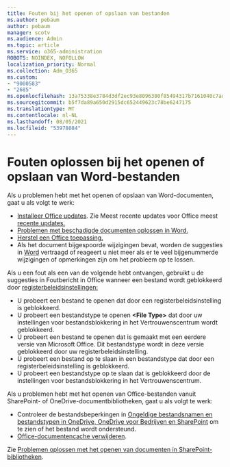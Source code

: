 ```yaml
---
title: Fouten bij het openen of opslaan van bestanden
ms.author: pebaum
author: pebaum
manager: scotv
ms.audience: Admin
ms.topic: article
ms.service: o365-administration
ROBOTS: NOINDEX, NOFOLLOW
localization_priority: Normal
ms.collection: Adm_O365
ms.custom:
- "9000583"
- "2685"
ms.openlocfilehash: 13a75338e3784d3df2ec93e8096380f85494317b7161040c7ad60ad830f9211d
ms.sourcegitcommit: b5f7da89a650d2915dc652449623c78be6247175
ms.translationtype: MT
ms.contentlocale: nl-NL
ms.lasthandoff: 08/05/2021
ms.locfileid: "53978084"
---
```

# <a name="resolve-errors-opening-or-saving-word-files"></a>Fouten oplossen bij het openen of opslaan van Word-bestanden

Als u problemen hebt met het openen of opslaan van Word-documenten, gaat u als volgt te werk:

- [Installeer Office updates](https://support.office.com/article/2ab296f3-7f03-43a2-8e50-46de917611c5). Zie Meest recente updates voor Office meest [recente updates.](https://docs.microsoft.com/officeupdates/office-updates-msi)
- [Problemen met beschadigde documenten oplossen in Word.](https://docs.microsoft.com/office/troubleshoot/word/damaged-documents-in-word)
- [Herstel een Office toepassing.](https://support.office.com/Article/Repair-an-Office-application-7821d4b6-7c1d-4205-aa0e-a6b40c5bb88b)
- Als het document bijgespoorde wijzigingen bevat, worden de suggesties in [Word](https://docs.microsoft.com/office/troubleshoot/word/word-stops-responding) vertraagd of reageert u niet meer als er te veel bijgenummerde wijzigingen of opmerkingen zijn om het probleem op te lossen.

Als u een fout als een van de volgende hebt ontvangen, gebruikt u de suggesties in Foutbericht in Office wanneer een bestand wordt geblokkeerd door [registerbeleidsinstellingen:](https://docs.microsoft.com/office/troubleshoot/settings/file-blocked-in-office)

- U probeert een bestand te openen dat door een registerbeleidsinstelling is geblokkeerd.
- U probeert een bestandstype te openen **\<File Type\>** dat door uw instellingen voor bestandsblokkering in het Vertrouwenscentrum wordt geblokkeerd.
- U probeert een bestand te openen dat is gemaakt met een eerdere versie van Microsoft Office. Dit bestandstype wordt in deze versie geblokkeerd door uw registerbeleidsinstelling.
- U probeert een bestand op te slaan in een bestandstype dat door een registerbeleidsinstelling is geblokkeerd.
- U probeert een bestandstype op te slaan dat is geblokkeerd door de instellingen voor bestandsblokkering in het Vertrouwenscentrum.

Als u problemen hebt met het openen van Office-bestanden vanuit SharePoint- of OneDrive-documentbibliotheken, gaat u als volgt te werk:

- Controleer de bestandsbeperkingen in [Ongeldige bestandsnamen en bestandstypen in OneDrive, OneDrive voor Bedrijven en SharePoint](https://support.office.com/article/64883a5d-228e-48f5-b3d2-eb39e07630fa) om te zien of het bestand wordt ondersteund. 
- [Office-documentencache verwijderen](https://support.office.com/article/b1d3765e-d71b-4bb8-99ca-acd22c42995d
). 

Zie [Problemen oplossen met het openen van documenten in SharePoint-bibliotheken](https://support.office.com/article/31329fa1-4ad0-47fc-95d8-bb0c5b12a536).
